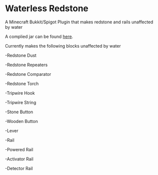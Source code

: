# Waterless Redstone
A Minecraft Bukkit/Spigot Plugin that makes redstone and rails unaffected by water

A complied jar can be found [here](http://flutterflies.net/downloads/plugins/WaterlessRedstone-v1.4.jar).

Currently makes the following blocks unaffected by water

-Redstone Dust

-Redstone Repeaters

-Redstone Comparator

-Redstone Torch

-Tripwire Hook

-Tripwire String

-Stone Button

-Wooden Button

-Lever

-Rail

-Powered Rail

-Activator Rail

-Detector Rail
